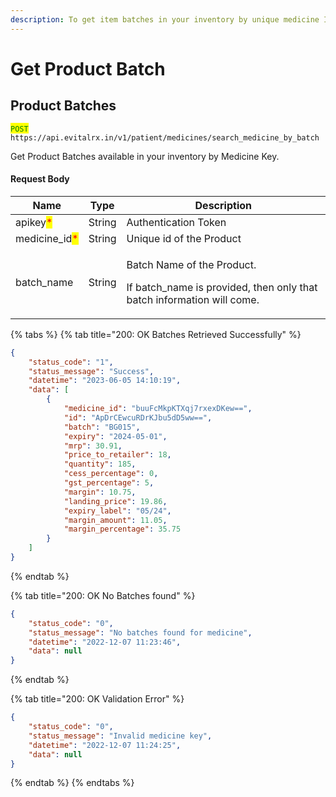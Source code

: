 ```yaml
---
description: To get item batches in your inventory by unique medicine Id.
---
```


# Get Product Batch



## Product Batches

<mark style="color:green;">`POST`</mark> `https://api.evitalrx.in/v1/patient/medicines/search_medicine_by_batch`

Get Product Batches available in your inventory by Medicine Key.

#### Request Body

| Name                                           | Type   | Description                                                                                                            |
| ---------------------------------------------- | ------ | ---------------------------------------------------------------------------------------------------------------------- |
| apikey<mark style="color:red;">\*</mark>       | String | Authentication Token                                                                                                   |
| medicine\_id<mark style="color:red;">\*</mark> | String | Unique id of the Product                                                                                               |
| batch\_name                                    | String | <p>Batch Name of the Product. </p><p></p><p>If batch_name is provided, then only that batch information will come.</p> |

{% tabs %}
{% tab title="200: OK Batches Retrieved Successfully" %}
```json
{
    "status_code": "1",
    "status_message": "Success",
    "datetime": "2023-06-05 14:10:19",
    "data": [
        {
            "medicine_id": "buuFcMkpKTXqj7rxexDKew==",
            "id": "ApDrCEwcuRDrKJbu5dD5ww==",
            "batch": "BG015",
            "expiry": "2024-05-01",
            "mrp": 30.91,
            "price_to_retailer": 18,
            "quantity": 185,
            "cess_percentage": 0,
            "gst_percentage": 5,
            "margin": 10.75,
            "landing_price": 19.86,
            "expiry_label": "05/24",
            "margin_amount": 11.05,
            "margin_percentage": 35.75
        }
    ]
}
```
{% endtab %}

{% tab title="200: OK No Batches found" %}
```json
{
    "status_code": "0",
    "status_message": "No batches found for medicine",
    "datetime": "2022-12-07 11:23:46",
    "data": null
}
```
{% endtab %}

{% tab title="200: OK Validation Error" %}
```json
{
    "status_code": "0",
    "status_message": "Invalid medicine key",
    "datetime": "2022-12-07 11:24:25",
    "data": null
}
```
{% endtab %}
{% endtabs %}

